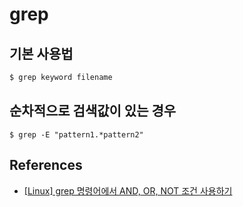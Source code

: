 # grep
## 기본 사용법
```bash
$ grep keyword filename
```

## 순차적으로 검색값이 있는 경우
```
$ grep -E "pattern1.*pattern2"
```


## References
* [[Linux] grep 명령어에서 AND, OR, NOT 조건 사용하기](https://twpower.github.io/173-grep-and-or-not)